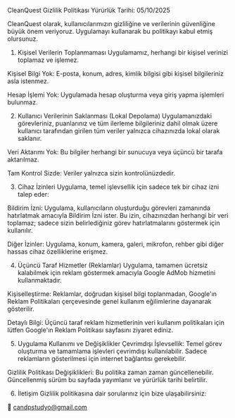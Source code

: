 CleanQuest Gizlilik Politikası
Yürürlük Tarihi: 05/10/2025

CleanQuest olarak, kullanıcılarımızın gizliliğine ve verilerinin güvenliğine büyük önem veriyoruz. Uygulamayı kullanarak bu politikayı kabul etmiş olursunuz.

1. Kişisel Verilerin Toplanmaması
Uygulamamız, herhangi bir kişisel verinizi toplamaz ve işlemez.

Kişisel Bilgi Yok: E-posta, konum, adres, kimlik bilgisi gibi kişisel bilgileriniz asla istenmez.

Hesap İşlemi Yok: Uygulamada hesap oluşturma veya giriş yapma işlemleri bulunmaz.

2. Kullanıcı Verilerinin Saklanması (Lokal Depolama)
Uygulamanızdaki görevleriniz, puanlarınız ve tüm ilerleme bilgileriniz dahil olmak üzere kullanıcı tarafından girilen tüm veriler yalnızca cihazınızda lokal olarak saklanır.

Veri Aktarımı Yok: Bu bilgiler herhangi bir sunucuya veya üçüncü bir tarafa aktarılmaz.

Tam Kontrol Sizde: Veriler yalnızca sizin kontrolünüzdedir.

3. Cihaz İzinleri
Uygulama, temel işlevsellik için sadece tek bir cihaz izni talep eder:

Bildirim İzni: Uygulama, kullanıcıların oluşturduğu görevleri zamanında hatırlatmak amacıyla Bildirim İzni ister. Bu izin, cihazınızdan herhangi bir veri toplamaz; sadece sizin belirlediğiniz görev hatırlatmalarını göstermek için kullanılır.

Diğer İzinler: Uygulama, konum, kamera, galeri, mikrofon, rehber gibi diğer hassas cihaz özelliklerine erişmez.

4. Üçüncü Taraf Hizmetler (Reklamlar)
Uygulama, tamamen ücretsiz kalabilmek için reklam göstermek amacıyla Google AdMob hizmetini kullanmaktadır.

Kişiselleştirme: Reklamlar, doğrudan kişisel bilgi toplanmadan, Google'ın Reklam Politikaları çerçevesinde genel kullanım eğilimlerine dayanarak gösterilir.

Detaylı Bilgi: Üçüncü taraf reklam hizmetlerinin veri kullanım politikaları için lütfen Google'ın Reklam Politikası sayfasını ziyaret ediniz.

5. Uygulama Kullanımı ve Değişiklikler
Çevrimdışı İşlevsellik: Temel görev oluşturma ve tamamlama işlevleri çevrimdışı kullanılabilir. Sadece reklamların gösterilmesi için internet bağlantısı gerekebilir.

Gizlilik Politikası Değişiklikleri: Bu politika zaman zaman güncellenebilir. Güncellenmiş sürüm bu sayfada yayımlanır ve yürürlük tarihi belirtilir.

6. İletişim
Gizlilik politikasına dair sorularınız için bize ulaşabilirsiniz:

📧 candpstudyo@gmail.com
